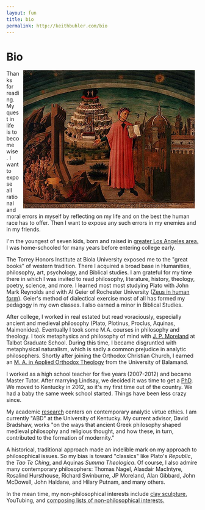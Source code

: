 ```yaml
---
layout: fun
title: bio
permalink: http://keithbuhler.com/bio
---
```


# Bio #

<img src="/img/dante3.jpg" alt="Dante showing italy" align="right" hspace="10">

Thanks for reading. My quest in life is to become wise. I want to expose all rational and moral errors in myself by reflecting on my life and on the best the human race has to offer. Then I want to expose any such errors in my enemies and in my friends. 

I'm the youngest of seven kids, born and raised in [greater Los Angeles area.](https://screen.yahoo.com/californians-drama-off-405-000000032.html) I was home-schooled for many years before entering college early. 

The Torrey Honors Institute at Biola University exposed me to the "great books" of western tradition. There I acquired a broad base in Humanities, philosophy, art,  psychology, and Biblical studies. I am grateful for my time there in which I was invited to read philosophy, literature, history, theology, poetry, science, and more. I learned most most studying Plato with John Mark Reynolds and with Al Geier of Rochester University ([Zeus in human form](http://www.ratemyprofessors.com/ShowRatings.jsp?tid=190830)). Geier's method of dialectical exercise most of all has formed my pedagogy in my own classes. I also earned a minor in Biblical Studies. 

After college, I worked in real estated but read voraciously, especially ancient and medieval philosophy (Plato, Plotinus, Proclus, Aquinas, Maimonides). Eventually I took some M.A. courses in philosophy and theology. I took metaphysics and philosophy of mind with [J. P. Moreland](http://www.jpmoreland.com/) at Talbot Graduate School. During this time, I became disgruntled with metaphysical naturalism, which is sadly a common prejudice in analytic philosophers. Shortly after joining the Orthodox Christian Church, I earned an [M. A. in Applied Orthodox Theology](http://www.antiochian.org/studies/st-stephens-ma-program) from the University of Balamand.   

I worked as a high school teacher for five years (2007-2012) and became Master Tutor. After marrying Lindsay, we decided it was time to get a [PhD](http://keithbuhler.github.io/fun/phd). We moved to Kentucky in 2012, so it's my first time out of the country. We had a baby the same week school started. Things have been less crazy since. 

My academic [research](/research) centers on contemporary analytic virtue ethics. I am currently "ABD" at the University of Kentucky. My current advisor, David Bradshaw, works "on the ways that ancient Greek philosophy shaped medieval philosophy and religious thought, and how these, in turn, contributed to the formation of modernity." 


A historical, traditional approach made an indelible mark on my approach to philosophical issues. So my bias is toward "classics" like Plato's *Republic*, the *Tao Te Ching*, and Aquinas *Summa Theologica*.  Of course, I also admire many contemporary philosophers: Thomas Nagel, Alasdair MacIntyre, Rosalind Hursthouse, Richard Swinburne, JP Moreland, Alan Gibbard, John McDowell, John Haldane, and Hilary Putnam, and many others. 

In the mean time, my non-philosophical interests include [clay sculpture](/art), YouTubing, and [composing lists of non-philosophical interests.](https://en.wikipedia.org/wiki/Recursion)

